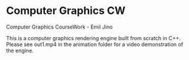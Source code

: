# Computer Graphics CW

Computer Graphics CourseWork - Emil Jino

This is a computer graphics rendering engine built from scratch in C++.
Please see out1.mp4 in the animation folder for a video demonstration of the engine.
